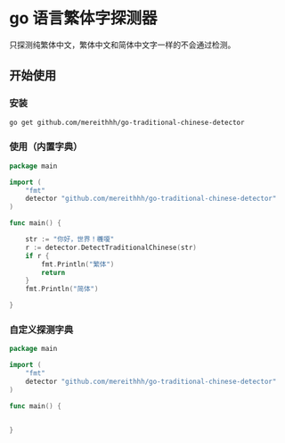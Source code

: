 # go 语言繁体字探测器

只探测纯繁体中文，繁体中文和简体中文字一样的不会通过检测。

## 开始使用

### 安装

```bash
go get github.com/mereithhh/go-traditional-chinese-detector
```

### 使用（内置字典）

```go
package main

import (
	"fmt"
	detector "github.com/mereithhh/go-traditional-chinese-detector"
)

func main() {

	str := "你好，世界！彠嗄"
	r := detector.DetectTraditionalChinese(str)
	if r {
		fmt.Println("繁体")
		return
	}
	fmt.Println("简体")

}

```

### 自定义探测字典

```go
package main

import (
	"fmt"
	detector "github.com/mereithhh/go-traditional-chinese-detector"
)

func main() {


}
```
